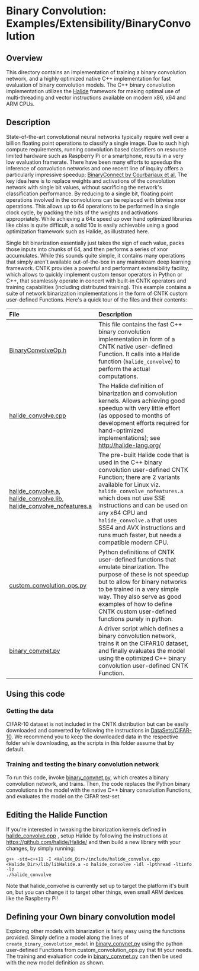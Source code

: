 # Binary Convolution: Examples/Extensibility/BinaryConvolution

## Overview
This directory contains an implementation of training a binary convolution network, and a highly optimized native C++ implementation for fast evaluation of binary convolution models. The C++ binary convolution implementation utilizes the [Halide](http://halide-lang.org/) framework for making optimal use of multi-threading and vector instructions available on modern x86, x64 and ARM CPUs.

## Description
State-of-the-art convolutional neural networks typically require well over a billion floating point operations to classify a single image. Due to such high compute requirements, running convolution based classifiers on resource limited hardware such as Raspberry Pi or a smartphone, results in a very low evaluation framerate. There have been many efforts to speedup the inference of convolution networks and one recent line of inquiry offers a particularly impressive speedup; [BinaryConnect by Courbariaux et al.](https://arxiv.org/abs/1511.00363) The key idea here is to replace weights and activations of the convolution network with single bit values, without sacrificing the network's classification performance. By reducing to a single bit, floating point operations involved in the convolutions can be replaced with bitwise xnor operations. This allows up to 64 operations to be performed in a single clock cycle, by packing the bits of the weights and activations appropriately. While achieving a 64x speed up over hand optimized libraries like cblas is quite difficult, a solid 10x is easily achievable using a good optimization framework such as Halide, as illustrated here.

Single bit binarization essentially just takes the sign of each value, packs those inputs into chunks of 64, and then performs a series of xnor accumulates. While this sounds quite simple, it contains many operations that simply aren't available out-of-the-box in any mainstream deep learning framework. CNTK provides a powerful and performant extensibility facility, which allows to quickly implement custom tensor operators in Python or C++, that seamlessly operate in concert with built-in CNTK operators and training capabilities (including distributed training). This example contains a suite of network binarization implementations in the form of CNTK custom user-defined Functions. Here's a quick tour of the files and their contents:

| File | Description |
|:---------|:------------|
|[BinaryConvolveOp.h](./BinaryConvolutionLib/BinaryConvolveOp.h)          |This file contains the fast C++ binary convolution implementation in form of a CNTK native user-defined Function. It calls into a Halide function (`halide_convolve`) to perform the actual computations.
|[halide_convolve.cpp](./BinaryConvolutionLib/halide/halide_convolve.cpp) |The Halide definition of binarization and convolution kernels. Allows achieving good speedup with very little effort (as opposed to months of development efforts required for hand-optimized implementations); see http://halide-lang.org/
|[halide_convolve.a](./BinaryConvolutionLib/halide/halide_convolve.a), [halide_convolve.lib](./BinaryConvolutionLib/halide/halide_convolve.lib), [halide_convolve_nofeatures.a](./BinaryConvolutionLib/halide/halide_convolve_nofeatures.a)  |The pre-built Halide code that is used in the C++ binary convolution user-defined CNTK Function; there are 2 variants available for Linux viz. `halide_convolve_nofeatures.a` which does not use SSE instructions and can be used on any x64 CPU and `halide_convolve.a` that uses SSE4 and AVX instructions and runs much faster, but needs a compatible modern CPU.
|[custom_convolution_ops.py](./custom_convolution_ops.py)                 |Python definitions of CNTK user-defined functions that emulate binarization. The purpose of these is not speedup but to allow for binary networks to be trained in a very simple way. They also serve as good examples of how to define CNTK custom user-defined functions purely in python. 
|[binary_convnet.py](./binary_convnet.py)                   |A driver script which defines a binary convolution network, trains it on the CIFAR10 dataset, and finally evaluates the model  using the optimized C++ binary convolution user-defined CNTK Function.

## Using this code

### Getting the data

CIFAR-10 dataset is not included in the CNTK distribution but can be easily downloaded and converted by following the instructions in [DataSets/CIFAR-10](../../Image/DataSets/CIFAR-10). We recommend you to keep the downloaded data in the respective folder while downloading, as the scripts in this folder assume that by default.

### Training and testing the binary convolution network

To run this code, invoke [binary_convnet.py](./binary_convnet.py), which creates a binary convolution network, and trains. Then, the code replaces the Python binary convolutions in the model with the native C++ binary convolution Functions, and evaluates the model on the CIFAR test-set.

## Editing the Halide Function
If you're interested in tweaking the binarization kernels defined in [halide_convolve.cpp](./BinaryConvolutionLib/halide/halide_convolve.cpp)
, setup Halide by following the instructions at https://github.com/halide/Halide/ and then build a new library with your changes, by simply running:

```
g++ -std=c++11 -I <Halide_Dir>/include/halide_convolve.cpp <Halide_Dir>/lib/libHalide.a -o halide_convolve -ldl -lpthread -ltinfo -lz
./halide_convolve
```

Note that halide_convolve is currently set up to target the platform it's built on, but you can change it to target other things, even small ARM devices like the Raspberry Pi!

## Defining your Own binary convolution model
Exploring other models with binarization is fairly easy using the functions provided. Simply define a model along the lines of `create_binary_convolution_model` in [binary_convnet.py](./binary_convnet.py)
 using the python user-defined Functions from custom_convolution_ops.py that fit your needs. The training and evaluation code in [binary_convnet.py](./binary_convnet.py)
 can then be used with the new model definition as shown.